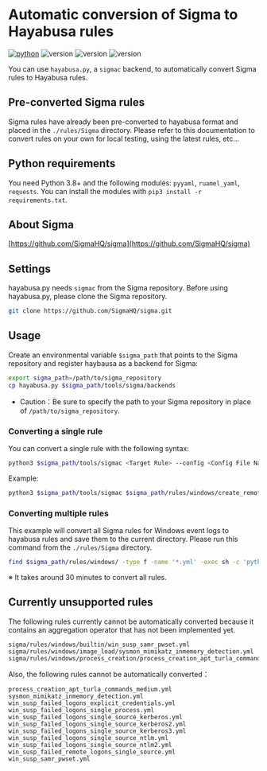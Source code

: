 # Automatic conversion of Sigma to Hayabusa rules
[![python](https://img.shields.io/badge/python-3.8-blue)](https://www.python.org/)
![version](https://img.shields.io/badge/Platform-Win-green)
![version](https://img.shields.io/badge/Platform-Lin-green)
![version](https://img.shields.io/badge/Platform-Mac-green)

You can use `hayabusa.py`, a `sigmac` backend, to automatically convert Sigma rules to Hayabusa rules.

## Pre-converted Sigma rules

Sigma rules have already been pre-converted to hayabusa format and placed in the `./rules/Sigma` directory. 
Please refer to this documentation to convert rules on your own for local testing, using the latest rules, etc...

## Python requirements

You need Python 3.8+ and the following modules: `pyyaml`, `ruamel_yaml`, `requests`. 
You can install the modules with `pip3 install -r requirements.txt`.

## About Sigma

[https://github.com/SigmaHQ/sigma](https://github.com/SigmaHQ/sigma)

## Settings

hayabusa.py needs `sigmac` from the Sigma repository.
Before using hayabusa.py, please clone the Sigma repository.

```sh
git clone https://github.com/SigmaHQ/sigma.git
```

## Usage

Create an environmental variable `$sigma_path` that points to the Sigma repository and register haybausa as a backend for Sigma:

```sh
export sigma_path=/path/to/sigma_repository
cp hayabusa.py $sigma_path/tools/sigma/backends
```

* Caution：Be sure to specify the path to your Sigma repository in place of `/path/to/sigma_repository`.

### Converting a single rule

You can convert a single rule with the following syntax:

```sh
python3 $sigma_path/tools/sigmac <Target Rule> --config <Config File Name> --target hayabusa
```

Example:
```sh
python3 $sigma_path/tools/sigmac $sigma_path/rules/windows/create_remote_thread/sysmon_cactustorch.yml --config $sigma_path/tools/config/generic/sysmon.yml --target hayabusa > sysmon_cactustorch.yml
```

### Converting multiple rules

This example will convert all Sigma rules for Windows event logs to hayabusa rules and save them to the current directory.
Please run this command from the `./rules/Sigma` directory.

```sh
find $sigma_path/rules/windows/ -type f -name '*.yml' -exec sh -c 'python3 $sigma_path/tools/sigmac {} --config $sigma_path/tools/config/generic/sysmon.yml --target hayabusa > "$(basename {})"' \;
```

※  It takes around 30 minutes to convert all rules.

## Currently unsupported rules

The following rules currently cannot be automatically converted because it contains an aggregation operator that has not been implemented yet.

```
sigma/rules/windows/builtin/win_susp_samr_pwset.yml
sigma/rules/windows/image_load/sysmon_mimikatz_inmemory_detection.yml
sigma/rules/windows/process_creation/process_creation_apt_turla_commands_medium.yml
```

Also, the following rules cannot be automatically converted：
```
process_creation_apt_turla_commands_medium.yml
sysmon_mimikatz_inmemory_detection.yml
win_susp_failed_logons_explicit_credentials.yml
win_susp_failed_logons_single_process.yml
win_susp_failed_logons_single_source_kerberos.yml
win_susp_failed_logons_single_source_kerberos2.yml
win_susp_failed_logons_single_source_kerberos3.yml
win_susp_failed_logons_single_source_ntlm.yml
win_susp_failed_logons_single_source_ntlm2.yml
win_susp_failed_remote_logons_single_source.yml
win_susp_samr_pwset.yml
```